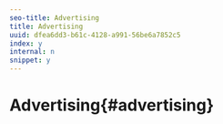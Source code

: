 ```yaml
---
seo-title: Advertising
title: Advertising
uuid: dfea6dd3-b61c-4128-a991-56be6a7852c5
index: y
internal: n
snippet: y
---
```


# Advertising{#advertising}

